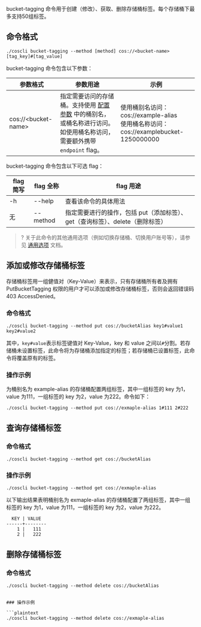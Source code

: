 bucket-tagging 命令用于创建（修改）、获取、删除存储桶标签。每个存储桶下最多支持50组标签。

## 命令格式

```plaintext
./coscli bucket-tagging --method [method] cos://<bucket-name> [tag_key]#[tag_value]
```


bucket-tagging 命令包含以下参数：

| 参数格式  | 参数用途     | 示例                |
| --------- | ------------- | ------------------------ |
 cos://&lt;bucket-name&gt; | 指定需要访问的存储桶。支持使用 [配置参数](https://cloud.tencent.com/document/product/436/63144#.E9.85.8D.E7.BD.AE.E5.8F.82.E6.95.B0) 中的桶别名，或桶名称进行访问。如使用桶名称访问，需要额外携带 `endpoint` flag。  |使用桶别名访问：cos://example-alias<br>使用桶名称访问：cos://examplebucket-1250000000 |

bucket-tagging 命令包含以下可选 flag：

|flag 简写|flag 全称| flag 用途|
|----|----|----|
| -h |  --help |   查看该命令的具体用法  |
|无|--method|指定需要进行的操作，包括 put（添加标签）、get（查询标签）、delete（删除标签）   |

>? 关于此命令的其他通用选项（例如切换存储桶、切换用户账号等），请参见 [通用选项](https://cloud.tencent.com/document/product/436/71763) 文档。
>


## 添加或修改存储桶标签

存储桶标签用一组健值对（Key-Value）来表示，只有存储桶所有者及拥有 PutBucketTagging 权限的用户才可以添加或修改存储桶标签，否则会返回错误码 403 AccessDenied。

### 命令格式

```plaintext
./coscli bucket-tagging --method put cos://bucketAlias key1#value1 key2#value2
```
其中，`key#value`表示标签键值对 Key-Value，key 和 value 之间以`#`分割。若存储桶未设置标签，此命令将为存储桶添加指定的标签；若存储桶已设置标签，此命令将覆盖原有的标签。

### 操作示例

为桶别名为 example-alias 的存储桶配置两组标签，其中一组标签的 key 为1，value 为111，一组标签的 key 为2，value 为222。命令如下：

```plaintext
./coscli bucket-tagging --method put cos://exmaple-alias 1#111 2#222
```

## 查询存储桶标签
### 命令格式

```plaintext
./coscli bucket-tagging --method get cos://bucketAlias
```

### 操作示例

```plaintext
./coscli bucket-tagging --method get cos://exmaple-alias
```

以下输出结果表明桶别名为 exmaple-alias 的存储桶配置了两组标签，其中一组标签的 key 为1，value 为111，一组标签的 key 为2，value 为222。

```plaintext
  KEY | VALUE  
------+--------
    1 |   111  
    2 |   222 
```

## 删除存储桶标签

### 命令格式
```plaintext
./coscli bucket-tagging --method delete cos://bucketAlias


### 操作示例

```plaintext
./coscli bucket-tagging --method delete cos://exmaple-alias
```
